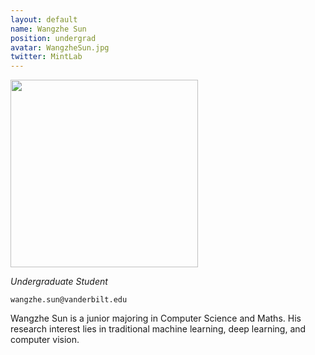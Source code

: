```yaml
---
layout: default
name: Wangzhe Sun
position: undergrad
avatar: WangzheSun.jpg
twitter: MintLab
---
```


<img width="300" src="{{site.baseurl}}/assets/images/people/{{page.avatar}}" data-action="zoom">

_Undergraduate Student_<br>

<i class="fa fa-envelope-o"></i> `wangzhe.sun@vanderbilt.edu`

Wangzhe Sun is a junior majoring in Computer Science and Maths. His research interest lies in traditional machine learning, deep learning, and computer vision.
